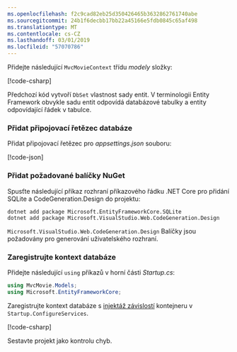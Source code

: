 ```yaml
---
ms.openlocfilehash: f2c9cad82eb25d350426465b3632862761740abe
ms.sourcegitcommit: 24b1f6decbb17bb22a45166e5fdb0845c65af498
ms.translationtype: MT
ms.contentlocale: cs-CZ
ms.lasthandoff: 03/01/2019
ms.locfileid: "57070786"
---
```

<a name="dc"></a>

Přidejte následující `MvcMovieContext` třídu *modely* složky:  

[!code-csharp[](~/tutorials/first-mvc-app/start-mvc/sample/MvcMovie22/Data/MvcMovieContext.cs)]


Předchozí kód vytvoří `DbSet` vlastnost sady entit. V terminologii Entity Framework obvykle sadu entit odpovídá databázové tabulky a entity odpovídající řádek v tabulce.

<a name="cs"></a>

### <a name="add-a-database-connection-string"></a>Přidat připojovací řetězec databáze

Přidat připojovací řetězec pro *appsettings.json* souboru:

[!code-json[](~/tutorials/razor-pages/razor-pages-start/sample/RazorPagesMovie/appsettings_SQLite.json?highlight=8-10)]

### <a name="add-required-nuget-packages"></a>Přidat požadované balíčky NuGet

Spusťte následující příkaz rozhraní příkazového řádku .NET Core pro přidání SQLite a CodeGeneration.Design do projektu:

```console
dotnet add package Microsoft.EntityFrameworkCore.SQLite
dotnet add package Microsoft.VisualStudio.Web.CodeGeneration.Design
```

`Microsoft.VisualStudio.Web.CodeGeneration.Design` Balíčky jsou požadovány pro generování uživatelského rozhraní.

<a name="reg"></a>

### <a name="register-the-database-context"></a>Zaregistrujte kontext databáze

Přidejte následující `using` příkazů v horní části *Startup.cs*:

```csharp
using MvcMovie.Models;
using Microsoft.EntityFrameworkCore;
```

Zaregistrujte kontext databáze s [injektáž závislostí](xref:fundamentals/dependency-injection) kontejneru v `Startup.ConfigureServices`.

[!code-csharp[](~/tutorials/first-mvc-app/start-mvc/sample/MvcMovie22/Startup.cs?name=snippet_UseSqlite&highlight=11-12)]

Sestavte projekt jako kontrolu chyb.